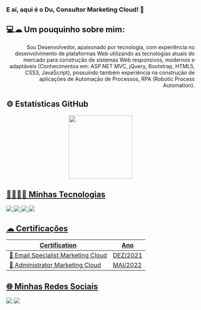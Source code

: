 ### E aí, aqui é o Du, Consultor Marketing Cloud! 👋

## 💻☁ Um pouquinho sobre mim:
<div align='right'>
  <p>
    Sou Desenvolvedor, apaixonado por tecnologia, com experiência no desenvolvimento de plataformas 
    Web utilizando as tecnologias atuais do mercado para construção de sistemas Web responsivos, 
    modernos e adaptáveis (Conhecimentos em: ASP.NET MVC, jQuery, Bootstrap, HTML5, CSS3, JavaScript), 
    possuindo também experiência na construção de aplicações de Automação de Processos, RPA (Robotic 
    Process Automation).
  </p>
</div>

## ⚙️ Estatísticas GitHub

<div align="center">
  <a href="https://user-images.githubusercontent.com/79629964/196318768-4b57db9e-2673-4b08-8bd8-2a1010376df0.gif">
  <img height="170em" src="https://user-images.githubusercontent.com/79629964/196342392-ce009c33-5775-48fb-884b-d8b95b547654.gif"/>
</div>

## 👨🏽‍💻🚀 Minhas Tecnologias  
  
<div style="display: inline_block">
  <img src="https://img.shields.io/badge/Salesforce-00A1E0?style=for-the-badge&logo=Salesforce&logoColor=white">
  <img src="https://img.shields.io/badge/Microsoft_SQL_Server-CC2927?style=for-the-badge&logo=microsoft-sql-server&logoColor=white"/>
  <img src="https://img.shields.io/badge/HTML5-E34F26?style=for-the-badge&logo=html5&logoColor=white">
  <img src="https://img.shields.io/badge/CSS3-1572B6?style=for-the-badge&logo=css3&logoColor=white"/
</div><br>

## ☁ Certificações

Certification   | Ano 
--------- | ------ 
🏅 Email Specialist Marketing Cloud | DEZ/2021 |
🏅 Administrator Marketing Cloud | MAI/2022 |


## 🌐 Minhas Redes Sociais
  
<div> 
 <a href="https://www.instagram.com/luiseduss_/" target="_blank"><img src="https://img.shields.io/badge/-Instagram-%23E4405F?style=for-the-badge&logo=instagram&logoColor=white" target="_blank"></a>
  <a href="https://www.linkedin.com/in/lluiseduardo/" target="_blank"><img src="https://img.shields.io/badge/-LinkedIn-%230077B5?style=for-the-badge&logo=linkedin&logoColor=white" target="_blank"></a> 
</div>

